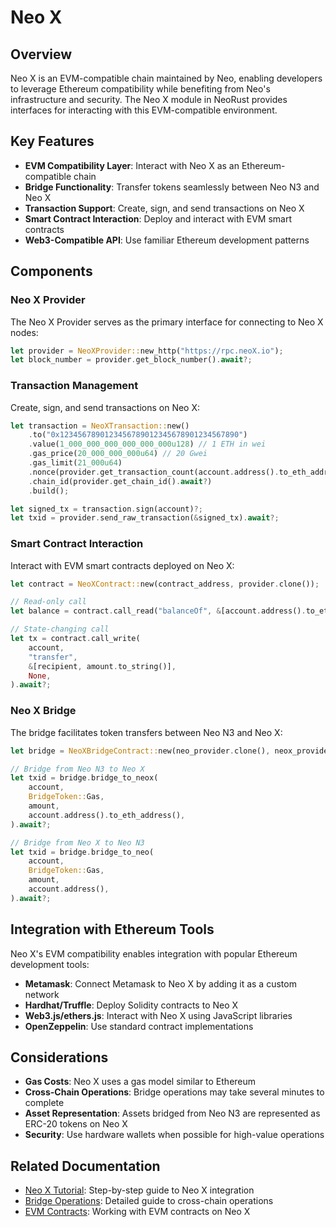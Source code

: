 # Neo X

## Overview

Neo X is an EVM-compatible chain maintained by Neo, enabling developers to leverage Ethereum compatibility while benefiting from Neo's infrastructure and security. The Neo X module in NeoRust provides interfaces for interacting with this EVM-compatible environment.

## Key Features

- **EVM Compatibility Layer**: Interact with Neo X as an Ethereum-compatible chain
- **Bridge Functionality**: Transfer tokens seamlessly between Neo N3 and Neo X
- **Transaction Support**: Create, sign, and send transactions on Neo X
- **Smart Contract Interaction**: Deploy and interact with EVM smart contracts
- **Web3-Compatible API**: Use familiar Ethereum development patterns

## Components

### Neo X Provider

The Neo X Provider serves as the primary interface for connecting to Neo X nodes:

```rust
let provider = NeoXProvider::new_http("https://rpc.neoX.io");
let block_number = provider.get_block_number().await?;
```

### Transaction Management

Create, sign, and send transactions on Neo X:

```rust
let transaction = NeoXTransaction::new()
    .to("0x1234567890123456789012345678901234567890")
    .value(1_000_000_000_000_000_000u128) // 1 ETH in wei
    .gas_price(20_000_000_000u64) // 20 Gwei
    .gas_limit(21_000u64)
    .nonce(provider.get_transaction_count(account.address().to_eth_address(), None).await?)
    .chain_id(provider.get_chain_id().await?)
    .build();

let signed_tx = transaction.sign(account)?;
let txid = provider.send_raw_transaction(&signed_tx).await?;
```

### Smart Contract Interaction

Interact with EVM smart contracts deployed on Neo X:

```rust
let contract = NeoXContract::new(contract_address, provider.clone());

// Read-only call
let balance = contract.call_read("balanceOf", &[account.address().to_eth_address()]).await?;

// State-changing call
let tx = contract.call_write(
    account,
    "transfer",
    &[recipient, amount.to_string()],
    None,
).await?;
```

### Neo X Bridge

The bridge facilitates token transfers between Neo N3 and Neo X:

```rust
let bridge = NeoXBridgeContract::new(neo_provider.clone(), neox_provider.clone());

// Bridge from Neo N3 to Neo X
let txid = bridge.bridge_to_neox(
    account,
    BridgeToken::Gas,
    amount,
    account.address().to_eth_address(),
).await?;

// Bridge from Neo X to Neo N3
let txid = bridge.bridge_to_neo(
    account,
    BridgeToken::Gas,
    amount,
    account.address(),
).await?;
```

## Integration with Ethereum Tools

Neo X's EVM compatibility enables integration with popular Ethereum development tools:

- **Metamask**: Connect Metamask to Neo X by adding it as a custom network
- **Hardhat/Truffle**: Deploy Solidity contracts to Neo X
- **Web3.js/ethers.js**: Interact with Neo X using JavaScript libraries
- **OpenZeppelin**: Use standard contract implementations

## Considerations

- **Gas Costs**: Neo X uses a gas model similar to Ethereum
- **Cross-Chain Operations**: Bridge operations may take several minutes to complete
- **Asset Representation**: Assets bridged from Neo N3 are represented as ERC-20 tokens on Neo X
- **Security**: Use hardware wallets when possible for high-value operations

## Related Documentation

- [Neo X Tutorial](../src/tutorials/neo-x.md): Step-by-step guide to Neo X integration
- [Bridge Operations](bridge.md): Detailed guide to cross-chain operations
- [EVM Contracts](evm-contracts.md): Working with EVM contracts on Neo X